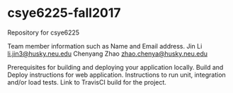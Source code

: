 # csye6225-fall2017
Repository for csye6225

Team member information such as Name and Email address.
Jin Li  li.jin3@husky.neu.edu
Chenyang Zhao  zhao.chenya@husky.neu.edu

Prerequisites for building and deploying your application locally.
Build and Deploy instructions for web application.
Instructions to run unit, integration and/or load tests.
Link to TravisCI build for the project.
